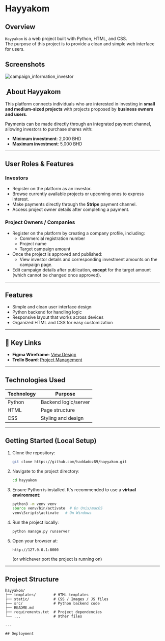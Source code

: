 # Hayyakom

## Overview
`Hayyakom` is a web project built with Python, HTML, and CSS.  
The purpose of this project is to provide a clean and simple web interface for users. 

## Screenshots  
![campaign_information_investor](https://github.com/user-attachments/assets/0b0ce20b-4ee3-450a-afa3-792ce05bff33)

## ِ About Hayyakom
This platform connects individuals who are interested in investing in **small and medium-sized projects** with projects proposed by **business owners and users**.

Payments can be made directly through an integrated payment channel, allowing investors to purchase shares with:
- **Minimum investment**: 2,000 BHD
- **Maximum investment**: 5,000 BHD

---

## User Roles & Features

### Investors
- Register on the platform as an investor.
- Browse currently available projects or upcoming ones to express interest.
- Make payments directly through the **Stripe** payment channel.
- Access project owner details after completing a payment.

### Project Owners / Companies
- Register on the platform by creating a company profile, including:
  - Commercial registration number
  - Project name
  - Target campaign amount
- Once the project is approved and published:
  - View investor details and corresponding investment amounts on the campaign page.
- Edit campaign details after publication, **except** for the target amount (which cannot be changed once approved).

---

## Features
- Simple and clean user interface design  
- Python backend for handling logic  
- Responsive layout that works across devices  
- Organized HTML and CSS for easy customization  

---

## 📌 Key Links
- **Figma Wireframe**: [View Design](https://www.figma.com/design/Duf0QtyIc9JFoXCGqwpI0R/hayyakom?node-id=8-32&t=U0Wb9db4h9humufb-1)  
- **Trello Board**: [Project Management](https://trello.com/invite/b/68d2f87fbbc41b563f787829/ATTIb55793a50ce5f5b4a30242f8b326987976D09F73/hayyakom)


---

## Technologies Used
| Technology | Purpose |
|---|---|
| Python | Backend logic/server |
| HTML | Page structure |
| CSS | Styling and design |

---

## Getting Started (Local Setup)

1. Clone the repository:
   ```bash
   git clone https://github.com/haddadoz89/hayyakom.git
   ```

2. Navigate to the project directory:
   ```bash
   cd hayyakom
   ```

3. Ensure Python is installed. It's recommended to use a **virtual environment**:
   ```bash
   python3 -m venv venv
   source venv/bin/activate  # On Unix/macOS
   venv\Scripts\activate   # On Windows
   ```

4. Run the project locally:
   ```bash
   python manage.py runserver
   ```

5. Open your browser at:
   ```
   http://127.0.0.1:8000
   ```
   (or whichever port the project is running on)

---

## Project Structure

```
hayyakom/
├── templates/        # HTML templates
├── static/           # CSS / Images / JS files
├── src/              # Python backend code
├── README.md         
├── requirements.txt  # Project dependencies
└── ...               # Other files

---

## Deployment
